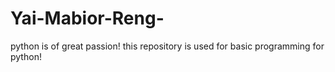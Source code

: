# Yai-Mabior-Reng-
python is of great passion! this repository is used for basic programming for python!
